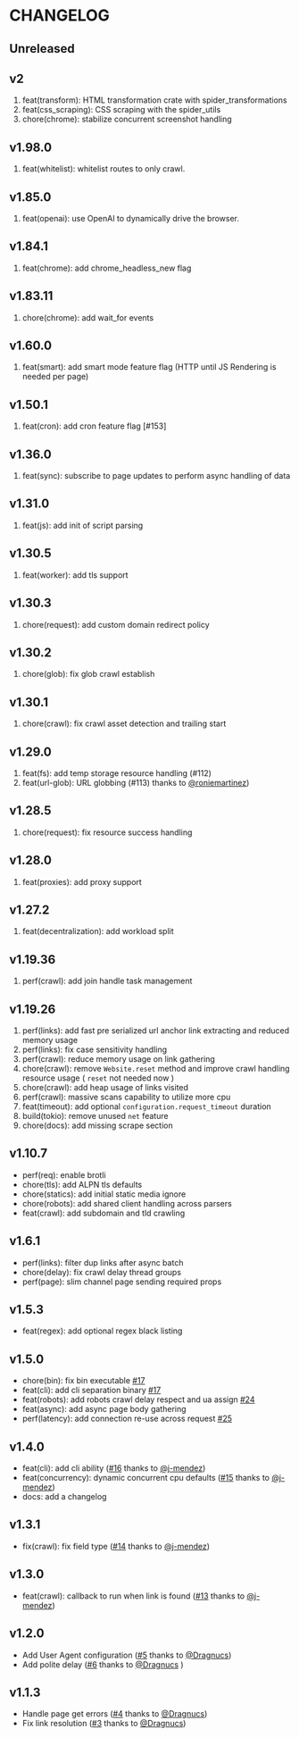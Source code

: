 # CHANGELOG

## Unreleased

## v2

1. feat(transform): HTML transformation crate with spider_transformations
1. feat(css_scraping): CSS scraping with the spider_utils
1. chore(chrome): stabilize concurrent screenshot handling

## v1.98.0

1. feat(whitelist): whitelist routes to only crawl.

## v1.85.0

1. feat(openai): use OpenAI to dynamically drive the browser.

## v1.84.1

1. feat(chrome): add chrome_headless_new flag

## v1.83.11

1. chore(chrome): add wait_for events

## v1.60.0

1. feat(smart): add smart mode feature flag (HTTP until JS Rendering is needed per page)

## v1.50.1

1. feat(cron): add cron feature flag [#153]

## v1.36.0

1. feat(sync): subscribe to page updates to perform async handling of data

## v1.31.0

1. feat(js): add init of script parsing

## v1.30.5

1. feat(worker): add tls support

## v1.30.3

1. chore(request): add custom domain redirect policy

## v1.30.2

1. chore(glob): fix glob crawl establish

## v1.30.1

1. chore(crawl): fix crawl asset detection and trailing start

## v1.29.0

1. feat(fs): add temp storage resource handling (#112)
1. feat(url-glob): URL globbing (#113) thanks to [@roniemartinez](https://github.com/roniemartinez))

## v1.28.5

1. chore(request): fix resource success handling

## v1.28.0

1. feat(proxies): add proxy support

## v1.27.2

1. feat(decentralization): add workload split

## v1.19.36

1. perf(crawl): add join handle task management

## v1.19.26

1. perf(links): add fast pre serialized url anchor link extracting and reduced memory usage
1. perf(links): fix case sensitivity handling
1. perf(crawl): reduce memory usage on link gathering
1. chore(crawl): remove `Website.reset` method and improve crawl handling resource usage ( `reset` not needed now )
1. chore(crawl): add heap usage of links visited
1. perf(crawl): massive scans capability to utilize more cpu
1. feat(timeout): add optional `configuration.request_timeout` duration
1. build(tokio): remove unused `net` feature
1. chore(docs): add missing scrape section

## v1.10.7

- perf(req): enable brotli
- chore(tls): add ALPN tls defaults
- chore(statics): add initial static media ignore
- chore(robots): add shared client handling across parsers
- feat(crawl): add subdomain and tld crawling

## v1.6.1

- perf(links): filter dup links after async batch
- chore(delay): fix crawl delay thread groups
- perf(page): slim channel page sending required props

## v1.5.3

- feat(regex): add optional regex black listing

## v1.5.0

- chore(bin): fix bin executable [#17](https://github.com/madeindjs/spider/pull/17/commits/b41e25fc507c6cd3ef251d2e25c97b936865e1a9)
- feat(cli): add cli separation binary [#17](https://github.com/madeindjs/spider/pull/17/commits/b41e25fc507c6cd3ef251d2e25c97b936865e1a9)
- feat(robots): add robots crawl delay respect and ua assign [#24](https://github.com/madeindjs/spider/pull/24)
- feat(async): add async page body gathering
- perf(latency): add connection re-use across request [#25](https://github.com/madeindjs/spider/pull/25)

## v1.4.0

- feat(cli): add cli ability ([#16](https://github.com/madeindjs/spider/pull/16) thanks to [@j-mendez](https://github.com/j-mendez))
- feat(concurrency): dynamic concurrent cpu defaults ([#15](https://github.com/madeindjs/spider/pull/15) thanks to [@j-mendez](https://github.com/j-mendez))
- docs: add a changelog

## v1.3.1

- fix(crawl): fix field type ([#14](https://github.com/madeindjs/spider/pull/14) thanks to [@j-mendez](https://github.com/j-mendez))

## v1.3.0

- feat(crawl): callback to run when link is found ([#13](https://github.com/madeindjs/spider/pull/13) thanks to [@j-mendez](https://github.com/j-mendez))

## v1.2.0

- Add User Agent configuration ([#5](https://github.com/madeindjs/spider/pull/5) thanks to [@Dragnucs](https://github.com/Dragnucs))
- Add polite delay ([#6](https://github.com/madeindjs/spider/pull/6) thanks to [@Dragnucs](https://github.com/Dragnucs) )

## v1.1.3

- Handle page get errors ([#4](https://github.com/madeindjs/spider/pull/4) thanks to [@Dragnucs](https://github.com/Dragnucs))
- Fix link resolution ([#3](https://github.com/madeindjs/spider/pull/3) thanks to [@Dragnucs](https://github.com/Dragnucs))
